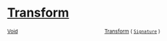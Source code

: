 # [Transform](./SimpleRenderingTransformation-100663461.md)



<sub>[Void](https://docs.microsoft.com/en-us/dotnet/api/System.Void)</sub><img width=200/><sub>[Transform](./SimpleRenderingTransformation-100663461.md) ( [`Signature`](./../Signature.md) )</sub><br>


